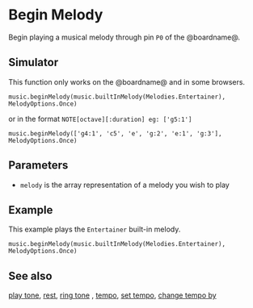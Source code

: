 # Begin Melody

Begin playing a musical melody through pin ``P0`` of the @boardname@.

## Simulator

This function only works on the @boardname@ and in some browsers.

```sig
music.beginMelody(music.builtInMelody(Melodies.Entertainer), MelodyOptions.Once)
```
or in the format ``NOTE[octave][:duration] eg: ['g5:1']``
```sig
music.beginMelody(['g4:1', 'c5', 'e', 'g:2', 'e:1', 'g:3'], MelodyOptions.Once)
```

## Parameters

* ``melody`` is the array representation of a melody you wish to play

## Example

This example plays the ``Entertainer`` built-in melody.

```blocks
music.beginMelody(music.builtInMelody(Melodies.Entertainer), MelodyOptions.Once)
```

## See also

[play tone](/reference/music/play-tone), [rest](/reference/music/rest), [ring tone](/reference/music/ring-tone) , [tempo](/reference/music/tempo), [set tempo](/reference/music/set-tempo), 
[change tempo by](/reference/music/change-tempo-by)

